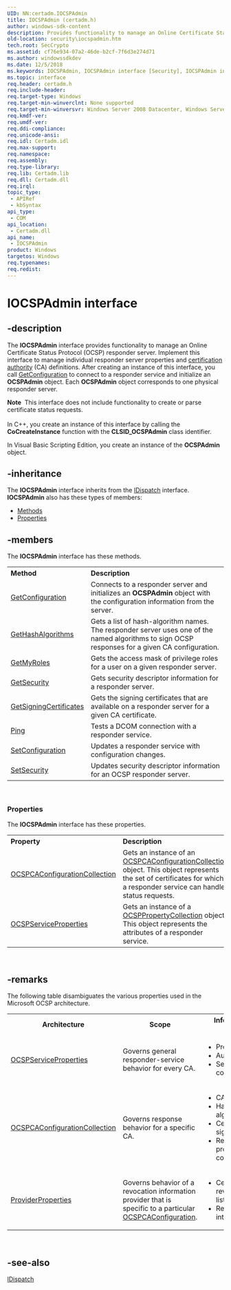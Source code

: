 ```yaml
---
UID: NN:certadm.IOCSPAdmin
title: IOCSPAdmin (certadm.h)
author: windows-sdk-content
description: Provides functionality to manage an Online Certificate Status Protocol (OCSP) responder server.
old-location: security\iocspadmin.htm
tech.root: SecCrypto
ms.assetid: cf76e934-07a2-46de-b2cf-7f6d3e274d71
ms.author: windowssdkdev
ms.date: 12/5/2018
ms.keywords: IOCSPAdmin, IOCSPAdmin interface [Security], IOCSPAdmin interface [Security],described, OCSPAdmin object, certadm/IOCSPAdmin, security.iocspadmin
ms.topic: interface
req.header: certadm.h
req.include-header: 
req.target-type: Windows
req.target-min-winverclnt: None supported
req.target-min-winversvr: Windows Server 2008 Datacenter, Windows Server 2008 Enterprise [desktop apps only]
req.kmdf-ver: 
req.umdf-ver: 
req.ddi-compliance: 
req.unicode-ansi: 
req.idl: Certadm.idl
req.max-support: 
req.namespace: 
req.assembly: 
req.type-library: 
req.lib: Certadm.lib
req.dll: Certadm.dll
req.irql: 
topic_type:
 - APIRef
 - kbSyntax
api_type:
 - COM
api_location:
 - Certadm.dll
api_name:
 - IOCSPAdmin
product: Windows
targetos: Windows
req.typenames: 
req.redist: 
---
```


# IOCSPAdmin interface


## -description


The <b>IOCSPAdmin</b> interface provides functionality to manage an Online Certificate Status Protocol (OCSP) responder server. Implement this interface to manage individual responder server properties and <a href="https://msdn.microsoft.com/db46def4-bfdc-4801-a57d-d568e94a2dbb">certification authority</a> (CA) definitions. After creating an instance of this interface, you call <a href="https://msdn.microsoft.com/bf3c5757-0e97-46d2-89c2-f62a5e367fbb">GetConfiguration</a> to connect to a responder service and initialize an <b>OCSPAdmin</b> object. Each <b>OCSPAdmin</b> object corresponds to one physical responder server.
<div class="alert"><b>Note</b>  This interface does not include functionality to  create or parse certificate status requests.</div><div> </div>In C++, you create an instance of this interface by calling the <b>CoCreateInstance</b> function with the <b>CLSID_OCSPAdmin</b> class identifier.

In Visual Basic Scripting Edition, you create an instance of the <b>OCSPAdmin</b> object.


## -inheritance

The <b xmlns:loc="http://microsoft.com/wdcml/l10n">IOCSPAdmin</b> interface inherits from the <a href="https://msdn.microsoft.com/en-us/library/ms221608(v=VS.85).aspx">IDispatch</a> interface. <b>IOCSPAdmin</b> also has these types of members:
<ul>
<li><a href="https://docs.microsoft.com/">Methods</a></li>
<li><a href="https://docs.microsoft.com/">Properties</a></li>
</ul>

## -members

The <b>IOCSPAdmin</b> interface has these methods.
<table class="members" id="memberListMethods">
<tr>
<th align="left" width="37%">Method</th>
<th align="left" width="63%">Description</th>
</tr>
<tr data="declared;">
<td align="left" width="37%">
<a href="https://msdn.microsoft.com/bf3c5757-0e97-46d2-89c2-f62a5e367fbb">GetConfiguration</a>
</td>
<td align="left" width="63%">
Connects to a responder server and initializes an <b>OCSPAdmin</b> object with the configuration information from the server.

</td>
</tr>
<tr data="declared;">
<td align="left" width="37%">
<a href="https://msdn.microsoft.com/aa131478-0456-4ae8-82a6-5dc8eaa293e0">GetHashAlgorithms</a>
</td>
<td align="left" width="63%">
Gets a list of hash-algorithm names. The responder server uses one of the named algorithms to sign OCSP responses for a given CA configuration.

</td>
</tr>
<tr data="declared;">
<td align="left" width="37%">
<a href="https://msdn.microsoft.com/b5a35e95-ec40-4154-8db9-fe5cd41960cb">GetMyRoles</a>
</td>
<td align="left" width="63%">
Gets the access mask of privilege roles for a user on a given responder server.

</td>
</tr>
<tr data="declared;">
<td align="left" width="37%">
<a href="https://msdn.microsoft.com/0859ea85-66b2-45af-9559-c81e6a766cfc">GetSecurity</a>
</td>
<td align="left" width="63%">
Gets security descriptor information for a responder server.

</td>
</tr>
<tr data="declared;">
<td align="left" width="37%">
<a href="https://msdn.microsoft.com/762dc32f-90d4-4e88-a3cc-e77e729f0a98">GetSigningCertificates</a>
</td>
<td align="left" width="63%">
Gets the signing certificates that are available on a responder server for a given CA certificate.

</td>
</tr>
<tr data="declared;">
<td align="left" width="37%">
<a href="https://msdn.microsoft.com/55d224c7-f309-471a-b2e5-38b8e2b8e00c">Ping</a>
</td>
<td align="left" width="63%">
Tests a DCOM connection with a responder service.

</td>
</tr>
<tr data="declared;">
<td align="left" width="37%">
<a href="https://msdn.microsoft.com/973c69c3-282b-4e17-bb44-119965a4b443">SetConfiguration</a>
</td>
<td align="left" width="63%">
Updates a responder service  with configuration changes.

</td>
</tr>
<tr data="declared;">
<td align="left" width="37%">
<a href="https://msdn.microsoft.com/7ff94496-4347-4c08-8c71-0c53af902d9d">SetSecurity</a>
</td>
<td align="left" width="63%">
Updates security descriptor information for an OCSP responder server.

</td>
</tr>
</table> 
<h3><a id="properties"></a>Properties</h3>The <b xmlns:loc="http://microsoft.com/wdcml/l10n">IOCSPAdmin</b> interface has these properties.
<table class="members" id="memberListProperties">
<tr>
<th align="left" width="27%">Property</th>
<th align="left" width="63%">Description</th>
</tr>
<tr data="declared;">
<td align="left" width="27%" xml:space="preserve">

<a href="https://msdn.microsoft.com/77be6c77-f693-448b-ad2d-f148b2b3dc78">OCSPCAConfigurationCollection</a>


</td>
<td align="left" width="63%">
Gets an instance of an <a href="https://msdn.microsoft.com/77be6c77-f693-448b-ad2d-f148b2b3dc78">OCSPCAConfigurationCollection</a> object. This object represents the set of certificates for which a responder service can handle status requests.

</td>
</tr>
<tr data="declared;">
<td align="left" width="27%" xml:space="preserve">

<a href="https://msdn.microsoft.com/d792283b-dde9-46b7-8483-b3011b4433eb">OCSPServiceProperties</a>


</td>
<td align="left" width="63%">
Gets  an instance of a <a href="https://msdn.microsoft.com/8c700357-0cb4-4780-9ff1-ac57c46f9183">OCSPPropertyCollection</a> object. This object represents the attributes of a responder service.

</td>
</tr>
</table> 


## -remarks



The following table disambiguates the various properties used in the Microsoft OCSP architecture.

<table>
<tr>
<th>Architecture</th>
<th>Scope</th>
<th>Information types</th>
</tr>
<tr>
<td>
<a href="https://msdn.microsoft.com/d792283b-dde9-46b7-8483-b3011b4433eb">OCSPServiceProperties</a>
</td>
<td>Governs general responder-service behavior for every CA.</td>
<td>
<ul>
<li>Proxy</li>
<li>Audit</li>
<li>Security configurations</li>
</ul>
</td>
</tr>
<tr>
<td>
<a href="https://msdn.microsoft.com/77be6c77-f693-448b-ad2d-f148b2b3dc78">OCSPCAConfigurationCollection</a>
</td>
<td>Governs response behavior for a specific CA.</td>
<td>
<ul>
<li>CA</li>
<li>Hash algorithm</li>
<li>Certificate signing</li>
<li>Revocation provider configurations</li>
</ul>
</td>
</tr>
<tr>
<td>
<a href="https://msdn.microsoft.com/60ac0123-9696-4893-ae2a-278b4e70c098">ProviderProperties</a>
</td>
<td>Governs behavior of a revocation information provider that is specific to a particular <a href="https://msdn.microsoft.com/57900e1e-9c51-4c1b-aa42-634b6c3a9999">OCSPCAConfiguration</a>.</td>
<td>
<ul>
<li>Certificate revocation lists (CRLs)</li>
<li>Refresh interval</li>
</ul>
</td>
</tr>
</table>
 




## -see-also




<a href="https://msdn.microsoft.com/en-us/library/ms221608(v=VS.85).aspx">IDispatch</a>
 

 

